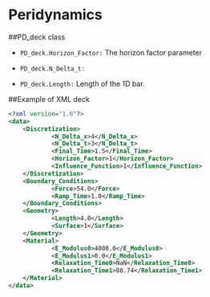 # Peridynamics


##PD_deck class

* `PD_deck.Horizon_Factor:` The horizon factor parameter

* `PD_deck.N_Delta_t:`

* `PD_deck.Length:` Length of the 1D bar. 

##Example of XML deck

```XML
<?xml version="1.0"?>
<data>
	<Discretization>
			<N_Delta_x>4</N_Delta_x>
			<N_Delta_t>3</N_Delta_t>
			<Final_Time>1.5</Final_Time>
			<Horizon_Factor>1</Horizon_Factor>
			<Influence_Function>1</Influence_Function>
	</Discretization>
	<Boundary_Conditions>
			<Force>54.0</Force>
			<Ramp_Time>1.0</Ramp_Time>
	</Boundary_Conditions>
	<Geometry>
			<Length>4.0</Length>
			<Surface>1</Surface>
	</Geometry>
	<Material>
			<E_Modulus0>4000.0</E_Modulus0>
			<E_Modulus1>0.0</E_Modulus1>
			<Relaxation_Time0>NaN</Relaxation_Time0>
			<Relaxation_Time1>88.74</Relaxation_Time1>
	</Material>
</data>
```
